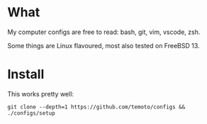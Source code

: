 # What

My computer configs are free to read: bash, git, vim, vscode, zsh.

Some things are Linux flavoured, most also tested on FreeBSD 13.


# Install

This works pretty well:

```
git clone --depth=1 https://github.com/temoto/configs && ./configs/setup
```
